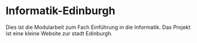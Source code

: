 # Informatik-Edinburgh

Dies ist die Modularbeit zum Fach Einführung in die Informatik.
Das Projekt ist eine kleine Website zur stadt Edinburgh.

